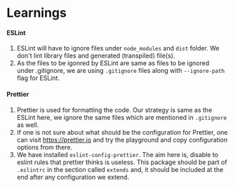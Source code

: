 # Learnings

#### ESLint
1. ESLint will have to ignore files under `node_modules` and `dist` folder. We don't lint library files and generated (transpiled) file(s). 
2. As the files to be igonred by ESLint are same as files to be ignored under .gitignore, we are using `.gitignore` files along with `--ignore-path` flag for ESLint.

#### Prettier
1. Prettier is used for formatting the code. Our strategy is same as the ESLint here, we ignore the same files which are mentioned in `.gitignore` as well.
2. If one is not sure about what should be the configuration for Prettier, one can visit https://prettier.io and try the playground and copy configuration options from there.
3. We have installed `eslint-config-prettier`. The aim here is, disable to eslint rules that prettier thinks is useless. This package should be part of `.eslintrc` in the section called `extends` and, it should be included at the end after any configuration we extend.